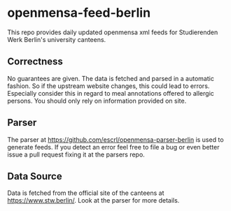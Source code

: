 # openmensa-feed-berlin
This repo provides daily updated openmensa xml feeds for Studierenden Werk Berlin's university canteens.

## Correctness
No guarantees are given. The data is fetched and parsed in a automatic fashion. So if the upstream website changes, this could lead to errors. Especially consider this in regard to meal annotations offered to allergic persons. You should only rely on information provided on site.

## Parser
The parser at https://github.com/escrl/openmensa-parser-berlin is used to generate feeds. If you detect an error feel free to file a bug or even better issue a pull request fixing it at the parsers repo.

## Data Source
Data is fetched from the official site of the canteens at https://www.stw.berlin/. Look at the parser for more details.
